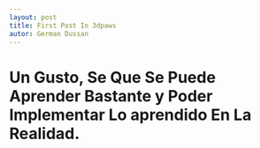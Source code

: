 ```yaml
---
layout: post
title: First Post In 3dpaws
autor: German Dussan
---
```

# Un Gusto, Se Que Se Puede Aprender Bastante y Poder Implementar Lo aprendido En La Realidad. #
